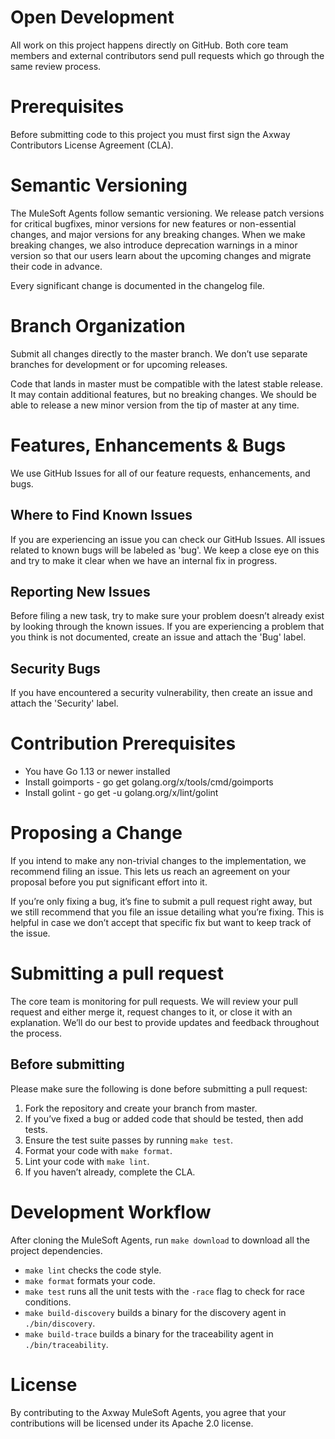 # Open Development

All work on this project happens directly on GitHub. Both core team members and external contributors send pull requests which go through the same review process.

# Prerequisites

Before submitting code to this project you must first sign the Axway Contributors License Agreement (CLA).

# Semantic Versioning

The MuleSoft Agents follow semantic versioning. We release patch versions for critical bugfixes, minor versions for new features or non-essential changes, and major versions for any breaking changes. When we make breaking changes, we also introduce deprecation warnings in a minor version so that our users learn about the upcoming changes and migrate their code in advance.

Every significant change is documented in the changelog file.

# Branch Organization

Submit all changes directly to the master branch. We don’t use separate branches for development or for upcoming releases.

Code that lands in master must be compatible with the latest stable release. It may contain additional features, but no breaking changes. We should be able to release a new minor version from the tip of master at any time.

# Features, Enhancements & Bugs

We use GitHub Issues for all of our feature requests, enhancements, and bugs.

## Where to Find Known Issues

If you are experiencing an issue you can check our GitHub Issues. All issues related to known bugs will be labeled as 'bug'. We keep a close eye on this and try to make it clear when we have an internal fix in progress.

## Reporting New Issues

Before filing a new task, try to make sure your problem doesn’t already exist by looking through the known issues. If you are experiencing a problem that you think is not documented, create an issue and attach the 'Bug' label.

## Security Bugs

If you have encountered a security vulnerability, then create an issue and attach the 'Security' label.

# Contribution Prerequisites

* You have Go 1.13 or newer installed
* Install goimports - go get golang.org/x/tools/cmd/goimports
* Install golint - go get -u golang.org/x/lint/golint

# Proposing a Change

If you intend to make any non-trivial changes to the implementation, we recommend filing an issue. This lets us reach an agreement on your proposal before you put significant effort into it.

If you’re only fixing a bug, it’s fine to submit a pull request right away, but we still recommend that you file an issue detailing what you’re fixing. This is helpful in case we don’t accept that specific fix but want to keep track of the issue.

# Submitting a pull request

The core team is monitoring for pull requests. We will review your pull request and either merge it, request changes to it, or close it with an explanation. We’ll do our best to provide updates and feedback throughout the process.

## Before submitting

Please make sure the following is done before submitting a pull request:

1. Fork the repository and create your branch from master.
2. If you’ve fixed a bug or added code that should be tested, then add tests.
3. Ensure the test suite passes by running `make test`.
4. Format your code with `make format`.
5. Lint your code with `make lint`.
6. If you haven’t already, complete the CLA.

# Development Workflow

After cloning the MuleSoft Agents, run `make download` to download all the project dependencies.

* `make lint` checks the code style.
* `make format` formats your code.
* `make test` runs all the unit tests with the `-race` flag to check for race conditions.
* `make build-discovery` builds a binary for the discovery agent in `./bin/discovery`.
* `make build-trace` builds a binary for the traceability agent in `./bin/traceability`.

# License

By contributing to the Axway MuleSoft Agents, you agree that your contributions will be licensed under its Apache 2.0 license.



